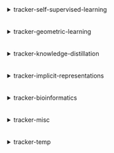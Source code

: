 
<details>
<summary>tracker-self-supervised-learning</summary>
<br>

| Repository Name                                                                         |
|:----------------------------------------------------------------------------------------|
| [Self-Supervised-Learning](https://github.com/SauravMaheshkar/Self-Supervised-Learning) |
| [SSL-Graphs](https://github.com/SauravMaheshkar/SSL-Graphs)                             |

</details>
<br>
<br>

<details>
<summary>tracker-geometric-learning</summary>
<br>

| Repository Name                                                                           |
|:------------------------------------------------------------------------------------------|
| [Graph-Property-Prediction](https://github.com/SauravMaheshkar/Graph-Property-Prediction) |
| [Link-Property-Prediction](https://github.com/SauravMaheshkar/Link-Property-Prediction)   |
| [Node-Property-Prediction](https://github.com/SauravMaheshkar/Node-Property-Prediction)   |
| [SSL-Graphs](https://github.com/SauravMaheshkar/SSL-Graphs)                               |

</details>
<br>
<br>

<details>
<summary>tracker-knowledge-distillation</summary>
<br>

| Repository Name                                                                     |
|:------------------------------------------------------------------------------------|
| [Knowledge-Distillation](https://github.com/SauravMaheshkar/Knowledge-Distillation) |

</details>
<br>
<br>

<details>
<summary>tracker-implicit-representations</summary>
<br>

| Repository Name                                 |
|:------------------------------------------------|
| [NeRF](https://github.com/SauravMaheshkar/NeRF) |

</details>
<br>
<br>

<details>
<summary>tracker-bioinformatics</summary>
<br>

| Repository Name                                                                         |
|:----------------------------------------------------------------------------------------|
| [Radiology-Classification](https://github.com/SauravMaheshkar/Radiology-Classification) |

</details>
<br>
<br>

<details>
<summary>tracker-misc</summary>
<br>

| Repository Name                                                                           |
|:------------------------------------------------------------------------------------------|
| [dotfiles](https://github.com/SauravMaheshkar/dotfiles)                                   |
| [kaggle](https://github.com/SauravMaheshkar/kaggle)                                       |
| [Personal-Notes](https://github.com/SauravMaheshkar/Personal-Notes)                       |
| [python-template](https://github.com/SauravMaheshkar/python-template)                     |
| [repos-tracker](https://github.com/SauravMaheshkar/repos-tracker)                         |
| [SauravMaheshkar](https://github.com/SauravMaheshkar/SauravMaheshkar)                     |
| [sauravmaheshkar.github.io](https://github.com/SauravMaheshkar/sauravmaheshkar.github.io) |

</details>
<br>
<br>

<details>
<summary>tracker-temp</summary>
<br>

| Repository Name                                             |
|:------------------------------------------------------------|
| [ci](https://github.com/SauravMaheshkar/ci)                 |
| [ColossalAI](https://github.com/SauravMaheshkar/ColossalAI) |
| [cuml](https://github.com/SauravMaheshkar/cuml)             |
| [cupy](https://github.com/SauravMaheshkar/cupy)             |
| [DeepSpeed](https://github.com/SauravMaheshkar/DeepSpeed)   |
| [flax](https://github.com/SauravMaheshkar/flax)             |
| [JAX-GalSim](https://github.com/SauravMaheshkar/JAX-GalSim) |
| [jaxopt](https://github.com/SauravMaheshkar/jaxopt)         |
| [jax_cosmo](https://github.com/SauravMaheshkar/jax_cosmo)   |
| [langchain](https://github.com/SauravMaheshkar/langchain)   |
| [MLFastSim](https://github.com/SauravMaheshkar/MLFastSim)   |
| [optax](https://github.com/SauravMaheshkar/optax)           |
| [pyg-lib](https://github.com/SauravMaheshkar/pyg-lib)       |

</details>
<br>
<br>
